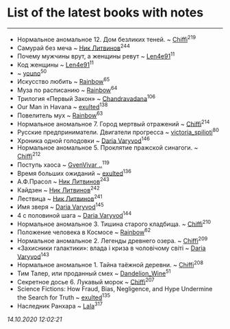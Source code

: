 # List of the latest books with notes
---

* Нормальное аномальное 12. Дом безликих теней. ~ [Chiffi](users/105/105831994080785626680-google)<sup>219</sup>
* Самурай без меча ~ [Ник Литвинов](users/241/241974816-vkontakte)<sup>244</sup>
* Почему мужчины врут, а женщины ревут ~ [Len4e91](users/254/254448176-yandex)<sup>11</sup>
* Код женщины ~ [Len4e91](users/254/254448176-yandex)<sup>11</sup>
*  ~ [youno](users/302/302928912-vkontakte)<sup>50</sup>
* Искусство любить ~ [Rainbow](users/109/109787328219839805802-google)<sup>65</sup>
* Муза по расписанию ~ [Rainbow](users/109/109787328219839805802-google)<sup>64</sup>
* Трилогия «Первый Закон» ~ [Chandravadana](users/105/105866022348292919948-google)<sup>106</sup>
* Our Man in Havana ~ [exulted](users/100/100599204551896265722-google)<sup>138</sup>
* Повелитель мух ~ [Rainbow](users/109/109787328219839805802-google)<sup>63</sup>
* Нормальное аномальное 7. Город мертвый отражений ~ [Chiffi](users/105/105831994080785626680-google)<sup>214</sup>
* Русские предприниматели. Двигатели прогресса ~ [victoria_spilioti](users/219/219259003-vkontakte)<sup>80</sup>
* Хроника одной голодовки ~ [Daria Varyvod](users/829/829893410524253-facebook)<sup>146</sup>
* Нормальное аномальное 5. Проклятие пражской синагоги. ~ [Chiffi](users/105/105831994080785626680-google)<sup>212</sup>
* Поступь хаоса ~ [GvenVivar ..](users/158/158266434925901-facebook)<sup>119</sup>
* Время больших ожиданий ~ [exulted](users/100/100599204551896265722-google)<sup>136</sup>
* А.Ф.Прасол ~ [Ник Литвинов](users/241/241974816-vkontakte)<sup>243</sup>
* Кайдзен ~ [Ник Литвинов](users/241/241974816-vkontakte)<sup>242</sup>
* Лествица ~ [Ник Литвинов](users/241/241974816-vkontakte)<sup>241</sup>
* Имя зверя ~ [Daria Varyvod](users/829/829893410524253-facebook)<sup>145</sup>
* 4 с половиной шага ~ [Daria Varyvod](users/829/829893410524253-facebook)<sup>144</sup>
* Нормальное аномальное 3. Тишина старого кладбища. ~ [Chiffi](users/105/105831994080785626680-google)<sup>210</sup>
* Положение человека в Космосе ~ [Rainbow](users/109/109787328219839805802-google)<sup>62</sup>
* Нормальное аномальное 2. Легенды древнего озера. ~ [Chiffi](users/105/105831994080785626680-google)<sup>209</sup>
* «Захисники галактики»: влада і криза в чоловічому світі ~ [Daria Varyvod](users/829/829893410524253-facebook)<sup>143</sup>
* Нормальное аномальное 1. Тайна таёжной деревни. ~ [Chiffi](users/105/105831994080785626680-google)<sup>208</sup>
* Тим Талер, или проданный смех ~ [Dandelion_Wine](users/586/58602788-vkontakte)<sup>51</sup>
* Секретное досье 6. Лукавый морок ~ [Chiffi](users/105/105831994080785626680-google)<sup>207</sup>
* Science Fictions: How Fraud, Bias, Negligence, and Hype Undermine the Search for Truth ~ [exulted](users/100/100599204551896265722-google)<sup>135</sup>
* Наследник Ранхара ~ [Lala](users/761/76187635-vkontakte)<sup>317</sup>


_14.10.2020 12:02:21_
